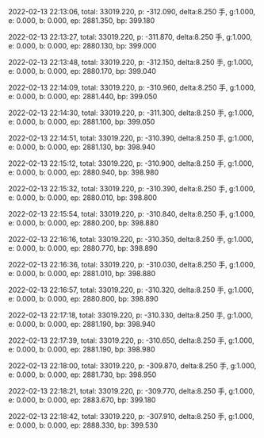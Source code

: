 2022-02-13 22:13:06, total: 33019.220, p: -312.090, delta:8.250 手, g:1.000, e: 0.000, b: 0.000, ep: 2881.350, bp: 399.180

2022-02-13 22:13:27, total: 33019.220, p: -311.870, delta:8.250 手, g:1.000, e: 0.000, b: 0.000, ep: 2880.130, bp: 399.000

2022-02-13 22:13:48, total: 33019.220, p: -312.150, delta:8.250 手, g:1.000, e: 0.000, b: 0.000, ep: 2880.170, bp: 399.040

2022-02-13 22:14:09, total: 33019.220, p: -310.960, delta:8.250 手, g:1.000, e: 0.000, b: 0.000, ep: 2881.440, bp: 399.050

2022-02-13 22:14:30, total: 33019.220, p: -311.300, delta:8.250 手, g:1.000, e: 0.000, b: 0.000, ep: 2881.100, bp: 399.050

2022-02-13 22:14:51, total: 33019.220, p: -310.390, delta:8.250 手, g:1.000, e: 0.000, b: 0.000, ep: 2881.130, bp: 398.940

2022-02-13 22:15:12, total: 33019.220, p: -310.900, delta:8.250 手, g:1.000, e: 0.000, b: 0.000, ep: 2880.940, bp: 398.980

2022-02-13 22:15:32, total: 33019.220, p: -310.390, delta:8.250 手, g:1.000, e: 0.000, b: 0.000, ep: 2880.010, bp: 398.800

2022-02-13 22:15:54, total: 33019.220, p: -310.840, delta:8.250 手, g:1.000, e: 0.000, b: 0.000, ep: 2880.200, bp: 398.880

2022-02-13 22:16:16, total: 33019.220, p: -310.350, delta:8.250 手, g:1.000, e: 0.000, b: 0.000, ep: 2880.770, bp: 398.890

2022-02-13 22:16:36, total: 33019.220, p: -310.030, delta:8.250 手, g:1.000, e: 0.000, b: 0.000, ep: 2881.010, bp: 398.880

2022-02-13 22:16:57, total: 33019.220, p: -310.320, delta:8.250 手, g:1.000, e: 0.000, b: 0.000, ep: 2880.800, bp: 398.890

2022-02-13 22:17:18, total: 33019.220, p: -310.330, delta:8.250 手, g:1.000, e: 0.000, b: 0.000, ep: 2881.190, bp: 398.940

2022-02-13 22:17:39, total: 33019.220, p: -310.650, delta:8.250 手, g:1.000, e: 0.000, b: 0.000, ep: 2881.190, bp: 398.980

2022-02-13 22:18:00, total: 33019.220, p: -309.870, delta:8.250 手, g:1.000, e: 0.000, b: 0.000, ep: 2881.730, bp: 398.950

2022-02-13 22:18:21, total: 33019.220, p: -309.770, delta:8.250 手, g:1.000, e: 0.000, b: 0.000, ep: 2883.670, bp: 399.180

2022-02-13 22:18:42, total: 33019.220, p: -307.910, delta:8.250 手, g:1.000, e: 0.000, b: 0.000, ep: 2888.330, bp: 399.530